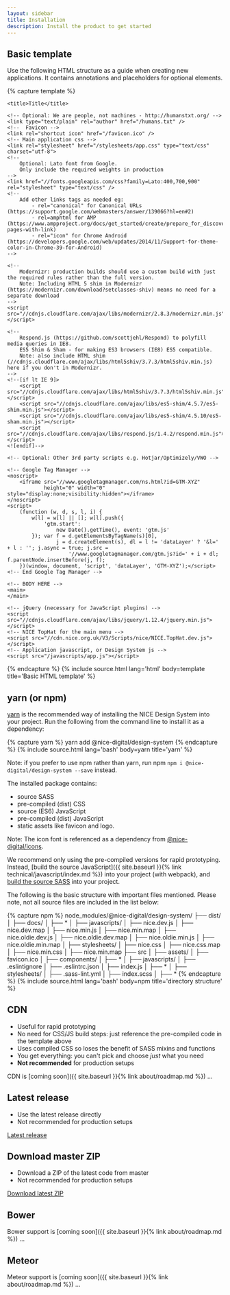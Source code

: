 ```yaml
---
layout: sidebar
title: Installation
description: Install the product to get started
---
```


## Basic template

Use the following HTML structure as a guide when creating new applications. It contains annotations and placeholders for optional elements.

{% capture template %}
<!DOCTYPE html>
<html lang="en-GB" class="no-js">
<!-- no-js is replaced by Modernizr -->
<head>
    <meta charset="utf-8">
    <meta http-equiv="X-UA-Compatible" content="IE=Edge">
    <meta name="viewport" content="width=device-width, initial-scale=1">
    <!--
        The above 3 meta tags *must* come first in the head.
        Any other head content must come *after* these tags
    -->
    <meta name="description" content="Description">
    <!--
        Add other meta tags as needed eg:
            - Theme colour
            - Dublin Core
            - RSS/Atom
            - Apple icons
            - MS Tile image/colour
    -->

    <title>Title</title>

    <!-- Optional: We are people, not machines - http://humanstxt.org/ -->
    <link type="text/plain" rel="author" href="/humans.txt" />
    <!--  Favicon -->
    <link rel="shortcut icon" href="/favicon.ico" />
    <!-- Main application css -->
    <link rel="stylesheet" href="/stylesheets/app.css" type="text/css" charset="utf-8">
    <!--
        Optional: Lato font from Google.
        Only include the required weights in production
    -->
    <link href="//fonts.googleapis.com/css?family=Lato:400,700,900" rel="stylesheet" type="text/css" />
    <!--
        Add other links tags as needed eg:
            - rel="canonical" for Canonical URLs (https://support.google.com/webmasters/answer/139066?hl=en#2)
            - rel=amphtml for AMP (https://www.ampproject.org/docs/get_started/create/prepare_for_discovery#linking-pages-with-link)
            - rel="icon" for Chrome Android (https://developers.google.com/web/updates/2014/11/Support-for-theme-color-in-Chrome-39-for-Android)
    -->

    <!--
        Modernizr: production builds should use a custom build with just the required rules rather than the full version.
        Note: Including HTML 5 shim in Modernizr (https://modernizr.com/download?setclasses-shiv) means no need for a separate download
    -->
    <script src="//cdnjs.cloudflare.com/ajax/libs/modernizr/2.8.3/modernizr.min.js"></script>

    <!--
        Respond.js (https://github.com/scottjehl/Respond) to polyfill media queries in IE8.
        ES5 Shim & Sham - for making ES3 browsers (IE8) ES5 compatible.
        Note: also include HTML shim (//cdnjs.cloudflare.com/ajax/libs/html5shiv/3.7.3/html5shiv.min.js) here if you don't in Modernizr.
    -->
    <!--[if lt IE 9]>
        <script src="//cdnjs.cloudflare.com/ajax/libs/html5shiv/3.7.3/html5shiv.min.js"></script>
        <script src="//cdnjs.cloudflare.com/ajax/libs/es5-shim/4.5.7/es5-shim.min.js"></script>
        <script src="//cdnjs.cloudflare.com/ajax/libs/es5-shim/4.5.10/es5-sham.min.js"></script>
        <script src="//cdnjs.cloudflare.com/ajax/libs/respond.js/1.4.2/respond.min.js"></script>
    <![endif]-->

    <!-- Optional: Other 3rd party scripts e.g. Hotjar/Optimizely/VWO -->
</head>
<!-- Optional: data-tracker initializes the Tracker plugin -->
<body data-tracker>

    <!-- Google Tag Manager -->
    <noscript>
        <iframe src="//www.googletagmanager.com/ns.html?id=GTM-XYZ"
                height="0" width="0" style="display:none;visibility:hidden"></iframe>
    </noscript>
    <script>
        (function (w, d, s, l, i) {
            w[l] = w[l] || []; w[l].push({
                'gtm.start':
                    new Date().getTime(), event: 'gtm.js'
            }); var f = d.getElementsByTagName(s)[0],
                    j = d.createElement(s), dl = l != 'dataLayer' ? '&l=' + l : ''; j.async = true; j.src =
                        '//www.googletagmanager.com/gtm.js?id=' + i + dl; f.parentNode.insertBefore(j, f);
        })(window, document, 'script', 'dataLayer', 'GTM-XYZ');</script>
    <!-- End Google Tag Manager -->

    <!-- BODY HERE -->
    <main>
    </main>

    <!-- jQuery (necessary for JavaScript plugins) -->
    <script src="//cdnjs.cloudflare.com/ajax/libs/jquery/1.12.4/jquery.min.js"></script>
    <!-- NICE TopHat for the main menu -->
    <script src="//cdn.nice.org.uk/V3/Scripts/nice/NICE.TopHat.dev.js"></script>
    <!-- Application javascript, or Design System js -->
    <script src="/javascripts/app.js"></script>
</body>
</html>
{% endcapture %}
{% include source.html lang='html' body=template title='Basic HTML template' %}

## yarn (or npm)

[yarn](https://yarnpkg.com/en/package/@nice-digital/design-system) is the recommended way of installing the NICE Design System into your project. Run the following from the command line to install it as a dependency:

{% capture yarn %}
yarn add @nice-digital/design-system
{% endcapture %}
{% include source.html lang='bash' body=yarn title='yarn' %}

Note: if you prefer to use npm rather than yarn, run npm `npm i @nice-digital/design-system --save` instead.

The installed package contains:
 - source SASS
 - pre-compiled (dist) CSS
 - source (ES6) JavaScript
 - pre-compiled (dist) JavaScript
 - static assets like favicon and logo.

Note: The icon font is referenced as a dependency from [@nice-digital/icons](https://yarnpkg.com/en/package/@nice-digital/icons).

We recommend only using the pre-compiled versions for rapid prototyping. Instead, [build the source JavaScript]({{ site.baseurl }}{% link technical/javascript/index.md %}) into your project (with webpack), and <a href="{{ site.baseurl }}{% link technical/sass/installation.md %}">build the source SASS</a> into your project.

The following is the basic structure with important files mentioned. Please note, not all source files are included in the list below:

{% capture npm %}
node_modules/@nice-digital/design-system/
├── dist/
│   ├── docs/
│       ├── *
│   ├── javascripts/
│           ├── nice.dev.js
│           ├── nice.dev.map
│           ├── nice.min.js
│           ├── nice.min.map
│           ├── nice.oldie.dev.js
│           ├── nice.oldie.dev.map
│           ├── nice.oldie.min.js
│           ├── nice.oldie.min.map
│   ├── stylesheets/
│           ├── nice.css
│           ├── nice.css.map
│           ├── nice.min.css
│           ├── nice.min.map
├── src
│   ├── assets/
│           ├── favicon.ico
│   ├── components/
│           ├── *
│   ├── javascripts/
│           ├── .eslintignore
│           ├── .eslintrc.json
│           ├── index.js
│           ├── *
│   ├── stylesheets/
│           ├── .sass-lint.yml
│           ├── index.scss
│           ├── *
{% endcapture %}
{% include source.html lang='bash' body=npm title='directory structure' %}

## CDN

- Useful for rapid prototyping
- No need for CSS/JS build steps: just reference the pre-compiled code in the template above
- Uses compiled CSS so loses the benefit of SASS mixins and functions
- You get everything: you can't pick and choose *just* what you need
- **Not recommended** for production setups

CDN is [coming soon]({{ site.baseurl }}{% link about/roadmap.md %}) &hellip;


## Latest release

- Use the latest release directly
- Not recommended for production setups

<a href="{{ site.repository }}/releases/latest" class="btn">Latest release</a>


## Download master ZIP

- Download a ZIP of the latest code from master
- Not recommended for production setups

<a href="{{ site.repository }}/archive/master.zip" class="btn">Download latest ZIP</a>


## Bower

Bower support is [coming soon]({{ site.baseurl }}{% link about/roadmap.md %}) &hellip;


## Meteor

Meteor support is [coming soon]({{ site.baseurl }}{% link about/roadmap.md %}) &hellip;